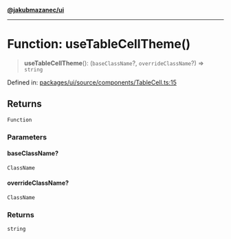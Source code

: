 [**@jakubmazanec/ui**](../README.md)

---

# Function: useTableCellTheme()

> **useTableCellTheme**(): (`baseClassName`?, `overrideClassName`?) => `string`

Defined in:
[packages/ui/source/components/TableCell.ts:15](https://github.com/jakubmazanec/tools/blob/f779e75b9ef98389e12e52575295bd1ef364daca/packages/ui/source/components/TableCell.ts#L15)

## Returns

`Function`

### Parameters

#### baseClassName?

`ClassName`

#### overrideClassName?

`ClassName`

### Returns

`string`

